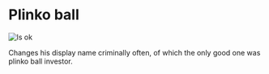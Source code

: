 # Plinko ball

![Is ok](https://badgen.net/static/status/ok/green?icon=discord)

Changes his display name criminally often, of which the only good one was plinko
ball investor.
